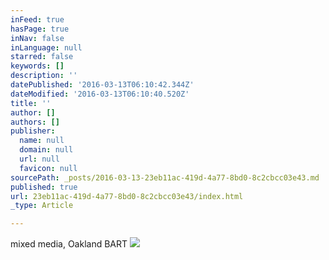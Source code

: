 ```yaml
---
inFeed: true
hasPage: true
inNav: false
inLanguage: null
starred: false
keywords: []
description: ''
datePublished: '2016-03-13T06:10:42.344Z'
dateModified: '2016-03-13T06:10:40.520Z'
title: ''
author: []
authors: []
publisher:
  name: null
  domain: null
  url: null
  favicon: null
sourcePath: _posts/2016-03-13-23eb11ac-419d-4a77-8bd0-8c2cbcc03e43.md
published: true
url: 23eb11ac-419d-4a77-8bd0-8c2cbcc03e43/index.html
_type: Article

---
```

mixed media, Oakland BART
![](https://the-grid-user-content.s3-us-west-2.amazonaws.com/244ba3b0-82f8-4d85-9bde-65e8f8fa8b48.jpg)